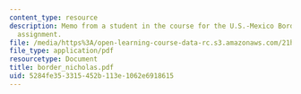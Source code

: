 ```yaml
---
content_type: resource
description: Memo from a student in the course for the U.S.-Mexico Border Relations
  assignment.
file: /media/https%3A/open-learning-course-data-rc.s3.amazonaws.com/21h-221-the-places-of-migration-in-united-states-history-fall-2006/5284fe353315452b113e1062e6918615_border_nicholas.pdf
file_type: application/pdf
resourcetype: Document
title: border_nicholas.pdf
uid: 5284fe35-3315-452b-113e-1062e6918615
---
```

